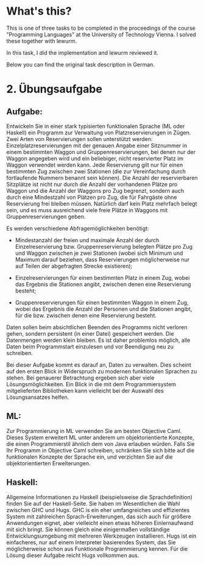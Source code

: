 What's this?
============

This is one of three tasks to be completed in the proceedings of the course "Programming Languages" at the University of Technology Vienna. I solved these together with lewurm.

In this task, I did the implementation and lewurm reviewed it.

Below you can find the original task description in German.


2\. Übungsaufgabe
================

Aufgabe:
--------
Entwickeln Sie in einer stark typisierten funktionalen Sprache (ML oder Haskell) ein Programm zur Verwaltung von Platzreservierungen in Zügen. Zwei Arten von Reservierungen sollen unterstützt werden: Einzelplatzreservierungen mit der genauen Angabe einer Sitznummer in einem bestimmten Waggon und Gruppenreservierungen, bei denen nur der Waggon angegeben wird und ein beliebiger, nicht reservierter Platz im Waggon verwendet werden kann. Jede Reservierung gilt nur für einen bestimmten Zug zwischen zwei Stationen (die zur Vereinfachung durch fortlaufende Nummern benannt sein können). Die Anzahl der reservierbaren Sitzplätze ist nicht nur durch die Anzahl der vorhandenen Plätze pro Waggon und die Anzahl der Waggons pro Zug begrenzt, sondern auch durch eine Mindestzahl von Plätzen pro Zug, die für Fahrgäste ohne Reservierung frei bleiben müssen. Natürlich darf kein Platz mehrfach belegt sein, und es muss ausreichend viele freie Plätze in Waggons mit Gruppenreservierungen geben.

Es werden verschiedene Abfragemöglichkeiten benötigt:

* Mindestanzahl der freien und maximale Anzahl der durch Einzelreservierung bzw. Gruppenreservierung belegten Plätze pro Zug und Waggon zwischen je zwei Stationen (wobei sich Minimum und Maximum darauf beziehen, dass Reservierungen möglicherweise nur auf Teilen der abgefragten Strecke existieren);

* Einzelreservierungen für einen bestimmten Platz in einem Zug, wobei das Ergebnis die Stationen angibt, zwischen denen eine Reservierung besteht;

* Gruppenreservierungen für einen bestimmten Waggon in einem Zug, wobei das Ergebnis die Anzahl der Personen und die Stationen angibt, für die bzw. zwischen denen eine Reservierung besteht.

Daten sollen beim absichtlichen Beenden des Programms nicht verloren gehen, sondern persistent (in einer Datei) gespeichert werden. Die Datenmengen werden klein bleiben. Es ist daher problemlos möglich, alle Daten beim Programmstart einzulesen und vor Beendigung neu zu schreiben.

Bei dieser Aufgabe kommt es darauf an, Daten zu verwalten. Dies scheint auf den ersten Blick in Widerspruch zu modernen funktionalen Sprachen zu stehen. Bei genauerer Betrachtung ergeben sich aber viele Lösungsmöglichkeiten. Ein Blick in die mit dem Programmiersystem mitgelieferten Bibliotheken kann vielleicht bei der Auswahl des Lösungsansatzes helfen.

ML:
---
Zur Programmierung in ML verwenden Sie am besten Objective Caml. Dieses System erweitert ML unter anderem um objektorientierte Konzepte, die einen Programmierstil ähnlich dem von Java erlauben würden. Falls Sie Ihr Programm in Objective Caml schreiben, schränken Sie sich bitte auf die funktionalen Konzepte der Sprache ein, und verzichten Sie auf die objektorientierten Erweiterungen.

Haskell:
--------
Allgemeine Informationen zu Haskell (beispielsweise die Sprachdefinition) finden Sie auf der Haskell-Seite. Sie haben im Wesentlichen die Wahl zwischen GHC und Hugs. GHC is ein eher umfangreiches und effizientes System mit zahlreichen Sprach-Erweiterungen, das sich auch für größere Anwendungen eignet, aber vielleicht einen etwas höheren Einlernaufwand mit sich bringt. Sie können gleich eine einigermaßen vollständige Entwicklungsumgebung mit mehreren Werkzeugen installieren. Hugs ist ein einfacheres, nur auf einem Interpreter basierendes System, das Sie möglicherweise schon aus Funktionale Programmierung kennen. Für die Lösung dieser Aufgabe reicht Hugs vollkommen aus.
